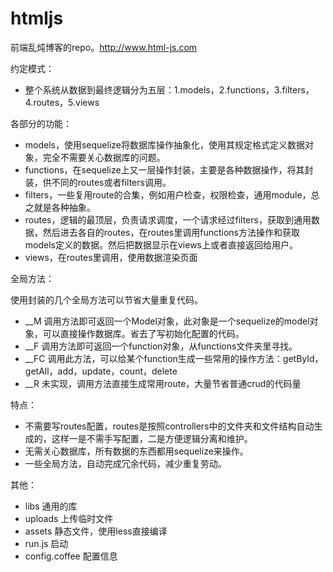 htmljs
======

前端乱炖博客的repo。http://www.html-js.com

约定模式：

* 整个系统从数据到最终逻辑分为五层：1.models，2.functions，3.filters，4.routes，5.views

各部分的功能：

* models，使用sequelize将数据库操作抽象化，使用其规定格式定义数据对象，完全不需要关心数据库的问题。
* functions，在sequelize上又一层操作封装，主要是各种数据操作，将其封装，供不同的routes或者filters调用。
* filters，一些复用route的合集，例如用户检查，权限检查，通用module，总之就是各种抽象。
* routes，逻辑的最顶层，负责请求调度，一个请求经过filters，获取到通用数据，然后进去各自的routes，在routes里调用functions方法操作和获取models定义的数据。然后把数据显示在views上或者直接返回给用户。
* views，在routes里调用，使用数据渲染页面


全局方法：

使用封装的几个全局方法可以节省大量重复代码。

* __M 调用方法即可返回一个Model对象，此对象是一个sequelize的model对象，可以直接操作数据库。省去了写初始化配置的代码。
* __F 调用方法即可返回一个function对象，从functions文件夹里寻找。
* __FC 调用此方法，可以给某个function生成一些常用的操作方法：getById，getAll，add，update，count，delete
* __R 未实现，调用方法直接生成常用route，大量节省普通crud的代码量

特点：

* 不需要写routes配置，routes是按照controllers中的文件夹和文件结构自动生成的，这样一是不需手写配置，二是方便逻辑分离和维护。
* 无需关心数据库，所有数据的东西都用sequelize来操作。
* 一些全局方法，自动完成冗余代码，减少重复劳动。

其他：

* libs 通用的库
* uploads 上传临时文件
* assets 静态文件，使用less直接编译
* run.js 启动
* config.coffee 配置信息